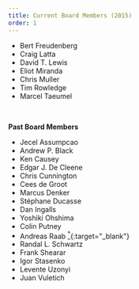 ```yaml
---
title: Current Board Members (2015)
order: 1
---
```

- Bert Freudenberg
- Craig Latta
- David T. Lewis
- Eliot Miranda
- Chris Muller
- Tim Rowledge
- Marcel Taeumel

<br />

**Past Board Members**

- Jecel Assumpcao
- Andrew P. Black
- Ken Causey
- Edgar J. De Cleene
- Chris Cunnington
- Cees de Groot
- Marcus Denker
- Stéphane Ducasse
- Dan Ingalls
- Yoshiki Ohshima
- Colin Putney
- Andreas Raab [<sup>&dagger;</sup>][raab]{:target="_blank"}
- Randal L. Schwartz
- Frank Shearar
- Igor Stasenko
- Levente Uzonyi
- Juan Vuletich

[raab]: http://en.wikipedia.org/wiki/Andreas_Raab
